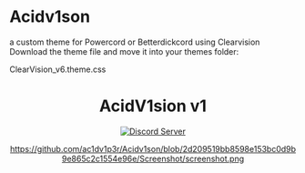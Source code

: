 # Acidv1son
a custom theme for Powercord or Betterdickcord using Clearvision
Download the theme file and move it into your themes folder:

ClearVision_v6.theme.css

[discord-badge]: https://discord.com/api/guilds/212324635356692500/widget.png?style=shield
[discord-link]: https://discord.gg/RgZGCqKxAb

<div align="center">

# AcidV1sion v1

  
[![Discord Server][discord-badge]][discord-link]

https://github.com/ac1dv1p3r/Acidv1son/blob/2d209519bb8598e153bc0d9b9e865c2c1554e96e/Screenshot/screenshot.png

</div>
